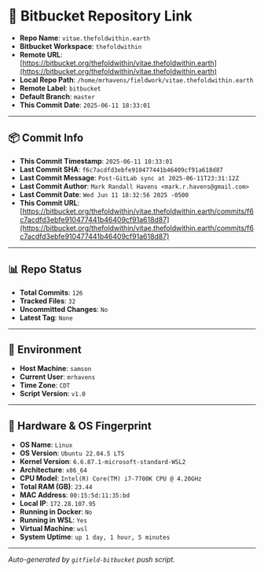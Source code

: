 # 🔗 Bitbucket Repository Link

- **Repo Name**: `vitae.thefoldwithin.earth`
- **Bitbucket Workspace**: `thefoldwithin`
- **Remote URL**: [https://bitbucket.org/thefoldwithin/vitae.thefoldwithin.earth](https://bitbucket.org/thefoldwithin/vitae.thefoldwithin.earth)
- **Local Repo Path**: `/home/mrhavens/fieldwork/vitae.thefoldwithin.earth`
- **Remote Label**: `bitbucket`
- **Default Branch**: `master`
- **This Commit Date**: `2025-06-11 18:33:01`

---

## 📦 Commit Info

- **This Commit Timestamp**: `2025-06-11 18:33:01`
- **Last Commit SHA**: `f6c7acdfd3ebfe910477441b46409cf91a618d87`
- **Last Commit Message**: `Post-GitLab sync at 2025-06-11T23:31:12Z`
- **Last Commit Author**: `Mark Randall Havens <mark.r.havens@gmail.com>`
- **Last Commit Date**: `Wed Jun 11 18:32:56 2025 -0500`
- **This Commit URL**: [https://bitbucket.org/thefoldwithin/vitae.thefoldwithin.earth/commits/f6c7acdfd3ebfe910477441b46409cf91a618d87](https://bitbucket.org/thefoldwithin/vitae.thefoldwithin.earth/commits/f6c7acdfd3ebfe910477441b46409cf91a618d87)

---

## 📊 Repo Status

- **Total Commits**: `126`
- **Tracked Files**: `32`
- **Uncommitted Changes**: `No`
- **Latest Tag**: `None`

---

## 🧭 Environment

- **Host Machine**: `samson`
- **Current User**: `mrhavens`
- **Time Zone**: `CDT`
- **Script Version**: `v1.0`

---

## 🧬 Hardware & OS Fingerprint

- **OS Name**: `Linux`
- **OS Version**: `Ubuntu 22.04.5 LTS`
- **Kernel Version**: `6.6.87.1-microsoft-standard-WSL2`
- **Architecture**: `x86_64`
- **CPU Model**: `Intel(R) Core(TM) i7-7700K CPU @ 4.20GHz`
- **Total RAM (GB)**: `23.44`
- **MAC Address**: `00:15:5d:11:35:bd`
- **Local IP**: `172.28.107.95`
- **Running in Docker**: `No`
- **Running in WSL**: `Yes`
- **Virtual Machine**: `wsl`
- **System Uptime**: `up 1 day, 1 hour, 5 minutes`

---

_Auto-generated by `gitfield-bitbucket` push script._
